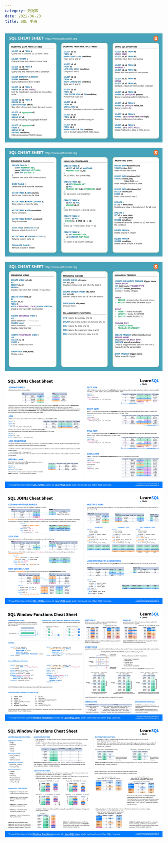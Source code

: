 ```yaml
---
category: 数据库
date: 2022-06-20
title: SQL 手册
---
```


![](https://raw.githubusercontent.com/wangmingco/wangmingco.github.io/main/static/images/sql/sql_cheat_sheet0.jpeg)

![](https://raw.githubusercontent.com/wangmingco/wangmingco.github.io/main/static/images/sql/sql_cheat_sheet1.jpeg)

![](https://raw.githubusercontent.com/wangmingco/wangmingco.github.io/main/static/images/sql/sql_cheat_sheet2.jpeg)


![](https://raw.githubusercontent.com/wangmingco/wangmingco.github.io/main/static/images/sql/sql_joins_cheat_sheet0.jpeg)

![](https://raw.githubusercontent.com/wangmingco/wangmingco.github.io/main/static/images/sql/sql_joins_cheat_sheet1.png)



![](https://raw.githubusercontent.com/wangmingco/wangmingco.github.io/main/static/images/sql/sql_window_functions_cheat_sheet0.jpeg)

![](https://raw.githubusercontent.com/wangmingco/wangmingco.github.io/main/static/images/sql/sql_window_functions_cheat_sheet1.jpeg)

